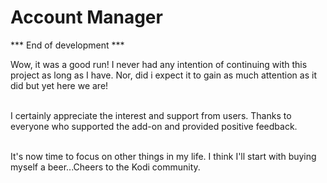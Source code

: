 # Account Manager


*** End of development ***

Wow, it was a good run! I never had any intention of continuing with this project as long as I have. Nor, did i expect it to gain as much attention as it did but yet here we are!<br><br>

I certainly appreciate the interest and support from users. Thanks to everyone who supported the add-on and provided positive feedback.<br><br>

It's now time to focus on other things in my life. I think I'll start with buying myself a beer...Cheers to the Kodi community.